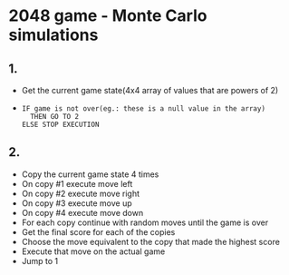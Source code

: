 # 2048 game - Monte Carlo simulations

## 1. 
- Get the current game state(4x4 array of values that are powers of 2)
- 
    ```
    IF game is not over(eg.: these is a null value in the array)
      THEN GO TO 2
    ELSE STOP EXECUTION

## 2. 
- Copy the current game state 4 times
- On copy #1 execute move left
- On copy #2 execute move right
- On copy #3 execute move up 
- On copy #4 execute move down
- For each copy continue with random moves until the game is over
- Get the final score for each of the copies
- Choose the move equivalent to the copy that made the highest score
- Execute that move on the actual game
- Jump to 1